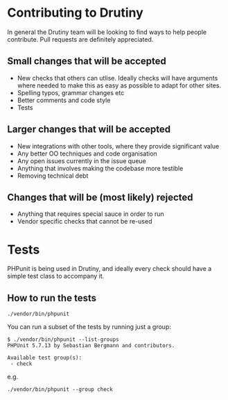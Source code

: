 # Contributing to Drutiny

In general the Drutiny team will be looking to find ways to help people contribute. Pull requests are definitely appreciated.

## Small changes that will be accepted

* New checks that others can utlise. Ideally checks will have arguments where needed to make this as easy as possible to adapt for other sites.
* Spelling typos, grammar changes etc
* Better comments and code style
* Tests

## Larger changes that will be accepted

* New integrations with other tools, where they provide significant value
* Any better OO techniques and code organisation
* Any open issues currently in the issue queue
* Anything that involves making the codebase more testible
* Removing technical debt

## Changes that will be (most likely) rejected

* Anything that requires special sauce in order to run
* Vendor specific checks that cannot be re-used


# Tests

PHPunit is being used in Drutiny, and ideally every check should have a simple test class to accompany it.

## How to run the tests

```
./vendor/bin/phpunit
```

You can run a subset of the tests by running just a group:

```
$ ./vendor/bin/phpunit --list-groups
PHPUnit 5.7.13 by Sebastian Bergmann and contributors.

Available test group(s):
 - check
```

e.g.

```
./vendor/bin/phpunit --group check
```
